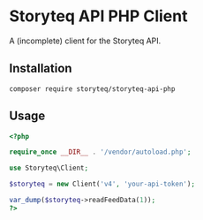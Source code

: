 # Storyteq API PHP Client
A (incomplete) client for the Storyteq API.
## Installation

```
composer require storyteq/storyteq-api-php
```

## Usage
```php
<?php

require_once __DIR__ . '/vendor/autoload.php';

use Storyteq\Client;

$storyteq = new Client('v4', 'your-api-token');

var_dump($storyteq->readFeedData(1));
?>
```